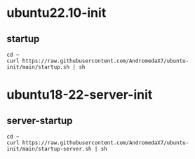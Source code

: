 # ubuntu22.10-init

## startup
```shell
cd ~
curl https://raw.githubusercontent.com/AndromedaX7/ubuntu-init/main/startup.sh | sh
```
 
# ubuntu18-22-server-init

## server-startup
```shell
cd ~
curl https://raw.githubusercontent.com/AndromedaX7/ubuntu-init/main/startup-server.sh | sh
```

 
